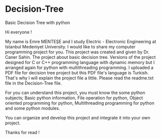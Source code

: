 # Decision-Tree
Basic Decision Tree with python

Hi everyone !
  
  My name is Emre MENTEŞE and I study Electric - Electronic Engineering at Istanbul Medeniyet University. I would like to share my computer programming project for you. This project was created and given by Dr. Caner Sahin. The project about basic decision tree. Versions of the project designed for C or C++ programming language with dynamic memory but I arranged again for python with multithreading programming. I uploaded a PDF file for decision tree project but this PDF file's language is Turkish. That's why I will explain the project file a little. Please read the readme.txt file in the Decision-Tree file.
  
For you can understand this project, you must know the some python subjects; Basic python information, File operation for python, Object oriented programming for python, Multithreading programming for python and some python modules.

You can organize and develop this project and integrate it into your own project.

Thanks for read !
